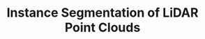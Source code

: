 ---
title: "Instance Segmentation of LiDAR Point Clouds"
year: 2020
pdf_url: "publications/2020/ICRA2020.pdf"
category: "vision"
author_list: "Feihu Zhang, Chenye Guan, Jin Fang, Song Bai, Ruigang Yang, Philip H.S. Torr, Victor Adrian Prisacariu"
grant: "MURI"
pub_in: "IEEE International Conference on Robotics and Automation 2020"
---